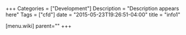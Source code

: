 +++
Categories = ["Development"]
Description = "Description appears here"
Tags = ["cfd"]
date = "2015-05-23T19:26:51-04:00"
title = "info1"

[menu.wiki]
parent=""
+++

